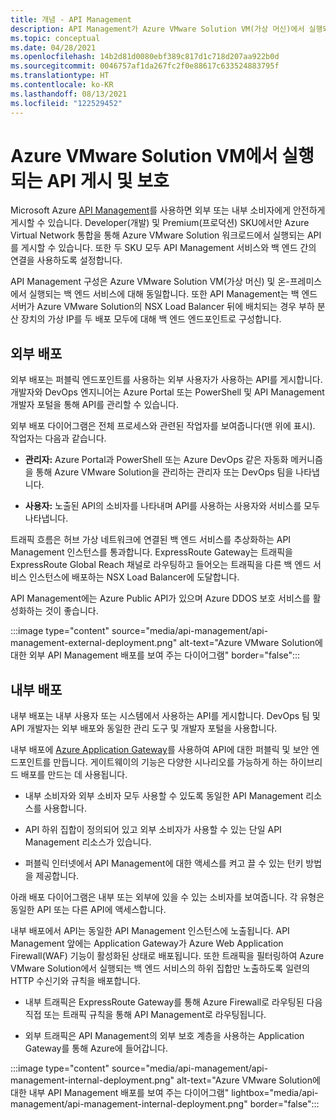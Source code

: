 ```yaml
---
title: 개념 - API Management
description: API Management가 Azure VMware Solution VM(가상 머신)에서 실행되는 API를 보호하는 방법을 알아봅니다.
ms.topic: conceptual
ms.date: 04/28/2021
ms.openlocfilehash: 14b2d81d0080ebf389c817d1c718d207aa922b0d
ms.sourcegitcommit: 0046757af1da267fc2f0e88617c633524883795f
ms.translationtype: HT
ms.contentlocale: ko-KR
ms.lasthandoff: 08/13/2021
ms.locfileid: "122529452"
---
```

# <a name="publish-and-protect-apis-running-on-azure-vmware-solution-vms"></a>Azure VMware Solution VM에서 실행되는 API 게시 및 보호

Microsoft Azure [API Management](https://azure.microsoft.com/services/api-management/)를 사용하면 외부 또는 내부 소비자에게 안전하게 게시할 수 있습니다.  Developer(개발) 및 Premium(프로덕션) SKU에서만 Azure Virtual Network 통합을 통해 Azure VMware Solution 워크로드에서 실행되는 API를 게시할 수 있습니다. 또한 두 SKU 모두 API Management 서비스와 백 엔드 간의 연결을 사용하도록 설정합니다.

API Management 구성은 Azure VMware Solution VM(가상 머신) 및 온-프레미스에서 실행되는 백 엔드 서비스에 대해 동일합니다. 또한 API Management는 백 엔드 서버가 Azure VMware Solution의 NSX Load Balancer 뒤에 배치되는 경우 부하 분산 장치의 가상 IP를 두 배포 모두에 대해 백 엔드 엔드포인트로 구성합니다.

## <a name="external-deployment"></a>외부 배포

외부 배포는 퍼블릭 엔드포인트를 사용하는 외부 사용자가 사용하는 API를 게시합니다. 개발자와 DevOps 엔지니어는 Azure Portal 또는 PowerShell 및 API Management 개발자 포털을 통해 API를 관리할 수 있습니다.

외부 배포 다이어그램은 전체 프로세스와 관련된 작업자를 보여줍니다(맨 위에 표시). 작업자는 다음과 같습니다.

- **관리자:** Azure Portal과 PowerShell 또는 Azure DevOps 같은 자동화 메커니즘을 통해 Azure VMware Solution을 관리하는 관리자 또는 DevOps 팀을 나타냅니다.

- **사용자:** 노출된 API의 소비자를 나타내며 API를 사용하는 사용자와 서비스를 모두 나타냅니다.

트래픽 흐름은 허브 가상 네트워크에 연결된 백 엔드 서비스를 추상화하는 API Management 인스턴스를 통과합니다. ExpressRoute Gateway는 트래픽을 ExpressRoute Global Reach 채널로 라우팅하고 들어오는 트래픽을 다른 백 엔드 서비스 인스턴스에 배포하는 NSX Load Balancer에 도달합니다.

API Management에는 Azure Public API가 있으며 Azure DDOS 보호 서비스를 활성화하는 것이 좋습니다. 

:::image type="content" source="media/api-management/api-management-external-deployment.png" alt-text="Azure VMware Solution에 대한 외부 API Management 배포를 보여 주는 다이어그램" border="false":::


## <a name="internal-deployment"></a>내부 배포

내부 배포는 내부 사용자 또는 시스템에서 사용하는 API를 게시합니다. DevOps 팀 및 API 개발자는 외부 배포와 동일한 관리 도구 및 개발자 포털을 사용합니다.

내부 배포에 [Azure Application Gateway](../api-management/api-management-howto-integrate-internal-vnet-appgateway.md)를 사용하여 API에 대한 퍼블릭 및 보안 엔드포인트를 만듭니다.  게이트웨이의 기능은 다양한 시나리오를 가능하게 하는 하이브리드 배포를 만드는 데 사용됩니다.  

* 내부 소비자와 외부 소비자 모두 사용할 수 있도록 동일한 API Management 리소스를 사용합니다.

* API 하위 집합이 정의되어 있고 외부 소비자가 사용할 수 있는 단일 API Management 리소스가 있습니다.

* 퍼블릭 인터넷에서 API Management에 대한 액세스를 켜고 끌 수 있는 턴키 방법을 제공합니다.

아래 배포 다이어그램은 내부 또는 외부에 있을 수 있는 소비자를 보여줍니다. 각 유형은 동일한 API 또는 다른 API에 액세스합니다.

내부 배포에서 API는 동일한 API Management 인스턴스에 노출됩니다. API Management 앞에는 Application Gateway가 Azure Web Application Firewall(WAF) 기능이 활성화된 상태로 배포됩니다. 또한 트래픽을 필터링하여 Azure VMware Solution에서 실행되는 백 엔드 서비스의 하위 집합만 노출하도록 일련의 HTTP 수신기와 규칙을 배포합니다.


* 내부 트래픽은 ExpressRoute Gateway를 통해 Azure Firewall로 라우팅된 다음 직접 또는 트래픽 규칙을 통해 API Management로 라우팅됩니다.   

* 외부 트래픽은 API Management의 외부 보호 계층을 사용하는 Application Gateway를 통해 Azure에 들어갑니다.


:::image type="content" source="media/api-management/api-management-internal-deployment.png" alt-text="Azure VMware Solution에 대한 내부 API Management 배포를 보여 주는 다이어그램" lightbox="media/api-management/api-management-internal-deployment.png" border="false":::
